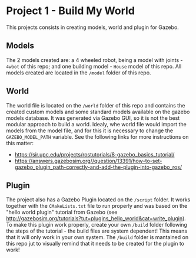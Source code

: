 # Project 1 - Build My World

This projects consists in creating models, world and plugin for Gazebo.

## Models

The 2 models created are: a 4 wheeled robot, being a model with joints - `4wbot` of this repo; and one building model - `House` model of this repo. All models created are located in the `/model` folder of this repo.

## World

The world file is located on the `/world` folder of this repo and contains the created custom models and some standard models available on the gazebo models database. It was generated via Gazebo GUI, so it is not the best modular approach to build a world. Idealy, whe world file would import the models from the model file, and for this it is necessary to change the `GAZEBO_MODEL_PATH` variable. See the following links for more instructions on this matter:
- https://sir.upc.edu/projects/rostutorials/8-gazebo_basics_tutorial/
- https://answers.gazebosim.org//question/13391/how-to-set-gazebo_plugin_path-correctly-and-add-the-plugin-into-gazebo_ros/

## Plugin

The project also has a Gazebo Plugin located on the `/script` folder. It works together with the `CMakeLists.txt` file to run properly and was based on the "hello world plugin" tutorial from Gazebo (see http://gazebosim.org/tutorials?tut=plugins_hello_world&cat=write_plugin). To make this plugin work properly, create your own `/build` folder following the steps of the tutorial - the build files are system dependent! This means that it will only work in your own system. The `/build` folder is mantained on this repo jut to visually remind that it needs to be created for the plugin to work!